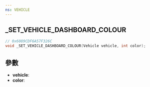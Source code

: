 ```yaml
---
ns: VEHICLE
---
```

## _SET_VEHICLE_DASHBOARD_COLOUR

```c
// 0x6089CDF6A57F326C
void _SET_VEHICLE_DASHBOARD_COLOUR(Vehicle vehicle, int color);
```


## 參數
* **vehicle**: 
* **color**: 

